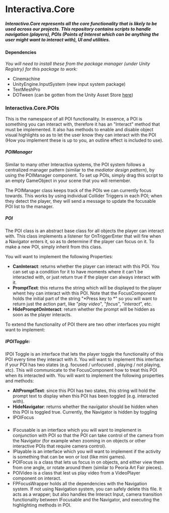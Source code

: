# Interactiva.Core
##### Interactiva.Core represents all the core functionality that is likely to be used across our projects. This repository contains scripts to handle navigation (players), POIs (Points of Interest which can be anything the user might want to interact with), UI and utilities.

#### Dependencies
_You will need to install these from the package manager (under Unity Registry) for this package to work:_
- Cinemachine
- UnityEngine.InputSystem (new input system package)
- TextMeshPro
- DOTween (can be gotten from the Unity Asset Store [here](https://assetstore.unity.com/packages/tools/animation/dotween-hotween-v2-27676 "here"))

### Interactiva.Core.POIs

This is the namespace of all POI functionality. In essence, a POI is something you can interact with, therefore it has an "Interact" method that must be implemented. It also has methods to enable and disable object visual highlights so as to let the user know they can interact with the POI (How you implement these is up to you, an outline effect is included to use).

##### POIManager
Similar to many other Interactiva systems, the POI system follows a centralized manager pattern (similar to the *mediator design pattern*), by using the POIManager component. To set up POIs, simply drag this script to an empty GameObject in your scene that you will remember.

The POIManager class keeps track of the POIs we can currently focus towards. This works by using individual Collider Triggers in each POI; when they detect the player, they will send a message to update the focusable POI list to the manager.

##### POI

The POI class is an abstract base class for all objects the player can interact with. This class implements a listener for OnTriggerEnter that will fire when a Navigator enters it, so as to determine if the player can focus on it. To make a new POI, simply inherit from this class.

You will want to implement the following Properties:
- **CanInteract**: returns whether the player can interact with this POI. You can set up a condition for it to have moments where it can't be interacted with, or just return true if the player can always interact with it.
- **PromptText**: this returns the string which will be displayed to the player whent hey can interact with this POI. Note that the FocusComponent holds the initial part of the string "*Press key to *" so you will want to return just the action part, like "*play video*", "*focus*", "*interact*", etc. 
- **HidePromptOnInteract**: return whether the prompt will be hidden as soon as the player interacts.

To extend the functionality of POI there are two other  interfaces you might want to implement:
##### IPOIToggle:
IPOI Toggle is an interface that lets the player toggle the functionality of this POI every time they interact with it. You will want to implement this interface if your POI has two states (e.g. focused / unfocused , playing / not playing, etc). This will communicate to the FocusComponent how to treat this POI when its interacted with.
You will want to implement the following properties and methods:
- **AltPromptText**: since this POI has two states, this string will hold the prompt text to display when this POI has been toggled (e.g. interacted with). 
- **HideNavigator**: returns whether the navigator should be hidden when this POI is toggled true. Currently, the Navigator is hidden by toggling 
- IPOIFocus



###


* IFocusable is an interface which you will want to implement in conjunction with POI so that the POI can take control of the camera from the Navigator (for example when zooming in on objects or other interactive POIs that require camera control).
* IPlayable is an interface which you will want to implement if the activity is something that can be won or lost (like mini games).
* POIFocus is a class that lets us focus in on objects, and either view them from one angle, or rotate around them (similar to Peoria Art Fair pieces).
* POIVideo is a class that lest us play video from a VideoPlayer component on interact.
* FPFocusWrapper holds all the dependencies with the Navigation system. If not using Navigation system, you can safely delete this file. It acts as a wrapper; but also handles the Interact Input, camera transition functionality between IFocusable and the Navigator, and executing the highlighting methods in POI.

